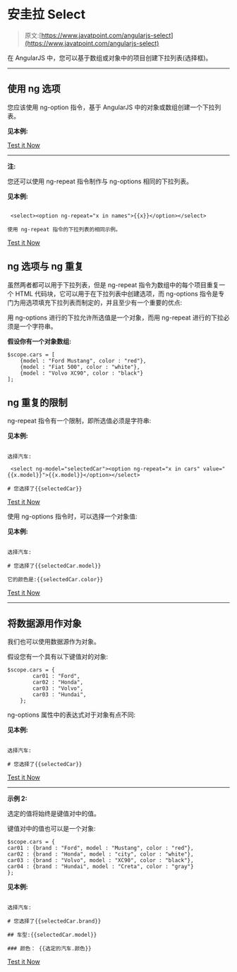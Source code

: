 # 安圭拉 Select

> 原文:[https://www.javatpoint.com/angularjs-select](https://www.javatpoint.com/angularjs-select)

在 AngularJS 中，您可以基于数组或对象中的项目创建下拉列表(选择框)。

* * *

## 使用 ng 选项

您应该使用 ng-option 指令，基于 AngularJS 中的对象或数组创建一个下拉列表。

**见本例:**

[Test it Now](https://www.javatpoint.com/oprweb/test.jsp?filename=angularselect1)

* * *

**注:**

您还可以使用 ng-repeat 指令制作与 ng-options 相同的下拉列表。

**见本例:**

```

 <select><option ng-repeat="x in names">{{x}}</option></select> 

使用 ng-repeat 指令的下拉列表的相同示例。

```

[Test it Now](https://www.javatpoint.com/oprweb/test.jsp?filename=angularselect2)

## ng 选项与 ng 重复

虽然两者都可以用于下拉列表，但是 ng-repeat 指令为数组中的每个项目重复一个 HTML 代码块，它可以用于在下拉列表中创建选项，而 ng-options 指令是专门为用选项填充下拉列表而制定的，并且至少有一个重要的优点:

用 ng-options 进行的下拉允许所选值是一个对象，而用 ng-repeat 进行的下拉必须是一个字符串。

**假设你有一个对象数组:**

```
$scope.cars = [
    {model : "Ford Mustang", color : "red"},
    {model : "Fiat 500", color : "white"},
    {model : "Volvo XC90", color : "black"}
];

```

## ng 重复的限制

ng-repeat 指令有一个限制，即所选值必须是字符串:

**见本例:**

```

选择汽车:

 <select ng-model="selectedCar"><option ng-repeat="x in cars" value="{{x.model}}">{{x.model}}</option></select> 

# 您选择了{{selectedCar}}

```

[Test it Now](https://www.javatpoint.com/oprweb/test.jsp?filename=angularselect3)

使用 ng-options 指令时，可以选择一个对象值:

**见本例:**

```

选择汽车:

# 您选择了{{selectedCar.model}}

它的颜色是:{{selectedCar.color}}

```

[Test it Now](https://www.javatpoint.com/oprweb/test.jsp?filename=angularselect4)

* * *

## 将数据源用作对象

我们也可以使用数据源作为对象。

假设您有一个具有以下键值对的对象:

```
$scope.cars = {
        car01 : "Ford",
        car02 : "Honda",
        car03 : "Volvo",
        car03 : "Hundai",
    };

```

ng-options 属性中的表达式对于对象有点不同:

**见本例:**

```

选择汽车:

# 您选择了{{selectedCar}}

```

[Test it Now](https://www.javatpoint.com/oprweb/test.jsp?filename=angularselect5)

* * *

**示例 2:**

选定的值将始终是键值对中的值。

键值对中的值也可以是一个对象:

```
$scope.cars = {
car01 : {brand : "Ford", model : "Mustang", color : "red"},
car02 : {brand : "Honda", model : "city", color : "white"},
car03 : {brand : "Volvo", model : "XC90", color : "black"},
car04 : {brand : "Hundai", model : "Creta", color : "gray"}
};

```

**见本例:**

```

选择汽车:

# 您选择了{{selectedCar.brand}}

## 车型:{{selectedCar.model}}

### 颜色： {{选定的汽车.颜色}}

```

[Test it Now](https://www.javatpoint.com/oprweb/test.jsp?filename=angularselect6)